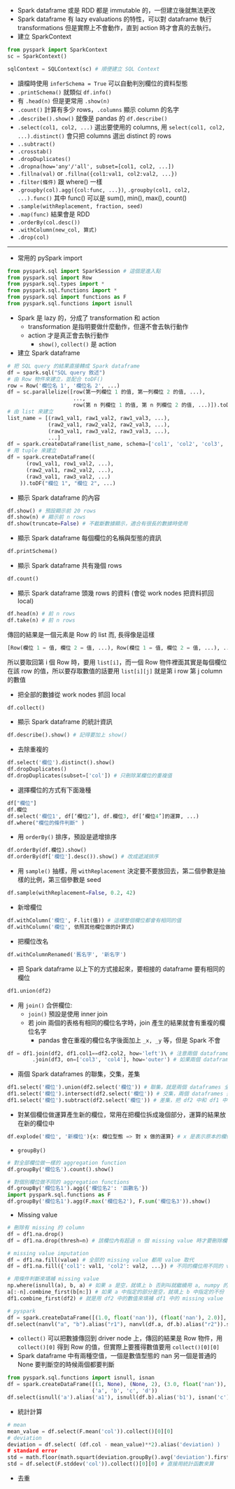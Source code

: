 * Spark dataframe 或是 RDD 都是 immutable 的，一但建立後就無法更改
* Spark dataframe 有 lazy evaluations 的特性，可以對 dataframe 執行 transformations 但是實際上不會動作，直到 action 時才會真的去執行。
* 建立 SparkContext
```python
from pyspark import SparkContext
sc = SparkContext()

sqlContext = SQLContext(sc) # 順便建立 SQL Context
```
* 讀檔時使用 `inferSchema = True` 可以自動判別欄位的資料型態
* `.printSchema()` 就類似 `df.info()`
* 有 `.head(n)` 但是更常用 `.show(n)`
* `.count()` 計算有多少 rows，`.columns` 顯示 column 的名字
* `.describe().show()` 就像是 pandas 的 `df.describe()`
* `.select(col1, col2, ...)` 選出要使用的 columns, 用 `select(col1, col2, ...).distinct()` 會只把 columns 選出 distinct 的 rows
* `..subtract()`
* `.crosstab()`
* `.dropDuplicates()`
* `.dropna(how='any'/'all', subset=[col1, col2, ...])`
* `.fillna(val)` or `.fillna({col1:val1, col2:val2, ...})`
* `.filter(條件)` 跟 where() 一樣
* `.groupby(col).agg({col:func, ...})`, `.groupby(col1, col2, ...).func()` 其中 func() 可以是 sum(), min(), max(), count()
* `.sample(withReplacement, fraction, seed)`
* `.map(func)` 結果會是 RDD
* `.orderBy(col.desc())`
* `.withColumn(new_col, 算式)`
* `.drop(col)`
---
* 常用的 pySpark import
```python
from pyspark.sql import SparkSession # 這個是進入點
from pyspark.sql import Row
from pyspark.sql.types import *
from pyspark.sql.functions import *
from pyspark.sql import functions as F
from pyspark.sql.functions import isnull
```
* Spark 是 lazy 的，分成了 transformation 和 action
  * transformation 是指明要做什麼動作，但還不會去執行動作
  * action 才是真正會去執行動作
    * `show()`, `collect()` 是 action
* 建立 Spark dataframe
```python
# 把 SQL query 的結果直接轉成 Spark dataframe
df = spark.sql("SQL query 敘述")
# 由 Row 物件來建立，並配合 toDF()
row = Row('欄位名 1', '欄位名 2', ...)
df = sc.parallelize([row(第一列欄位 1 的值, 第一列欄位 2 的值, ...), 
                     ..., 
                     row(第 n 列欄位 1 的值, 第 n 列欄位 2 的值, ...)]).toDF()
# 由 list 來建立
list_name = [(raw1_val1, raw1_val2, raw1_val3, ...),
             (raw2_val1, raw2_val2, raw2_val3, ...),
             (raw3_val1, raw3_val2, raw3_val3, ...),
             ...]
df = spark.createDataFrame(list_name, schema=['col1', 'col2', 'col3', ...]) # schema 可以用 list 或是用 tuple
# 用 tuple 來建立
df = spark.createDataFrame((
      (row1_val1, row1_val2, ...),
      (raw2_val1, raw2_val2, ...),
      (raw3_val1, raw3_val2, ...)
    )).toDF("欄位 1", "欄位 2", ...)
```
* 顯示 Spark dataframe 的內容
```python
df.show() # 預設顯示前 20 rows
df.show(n) # 顯示前 n rows
df.show(truncate=False) # 不截斷數據顯示，適合有很長的數據時使用
```
* 顯示 Spark dataframe 每個欄位的名稱與型態的資訊
```python
df.printSchema()
```
* 顯示 Spark dataframe 共有幾個 rows
```python
df.count()
```
* 顯示 Spark dataframe 頭幾 rows 的資料 (會從 work nodes 把資料抓回 local)
```python
df.head(n) # 前 n rows
df.take(n) # 前 n rows
```
傳回的結果是一個元素是 Row 的 list 而, 長得像是這樣
```python
[Row(欄位 1 = 值, 欄位 2 = 值, ...), Row(欄位 1 = 值, 欄位 2 = 值, ...), ...]
```
所以要取回第 i 個 Row 時，要用 `list[i]`，而一個 Row 物件裡面其實是每個欄位在該 row 的值，所以要存取數值的話要用 `list[i][j]` 就是第 i row 第 j column 的數值
* 把全部的數據從 work nodes 抓回 local
```python
df.collect()
```
* 顯示 Spark dataframe 的統計資訊
```python
df.describe().show() # 記得要加上 show()
```
* 去除重複的
```python
df.select('欄位').distinct().show()
df.dropDuplicates()
df.dropDuplicates(subset=['col']) # 只刪除某欄位的重複值
```
* 選擇欄位的方式有下面幾種
```python
df["欄位"]
df.欄位
df.select('欄位1', df[‘欄位2’], df.欄位3, df[‘欄位4’]的運算, ...)
df.where("欄位的條件判斷" )
```
* 用 `orderBy()` 排序，預設是遞增排序
```python
df.orderBy(df.欄位).show() 
df.orderBy(df['欄位'].desc()).show() # 改成遞減排序
```
* 用 `sample()` 抽樣，用 `withReplacement` 決定要不要放回去，第二個參數是抽樣的比例，第三個參數是 seed
```python
df.sample(withReplacement=False, 0.2, 42)
```
* 新增欄位
```python
df.withColumn('欄位', F.lit(值)) # 這樣整個欄位都會有相同的值
df.withColumn('欄位', 依照其他欄位做的計算式)
```
* 把欄位改名
```python
df.withColumnRenamed('舊名字', '新名字')
```
* 把 Spark dataframe 以上下的方式接起來，要相接的 dataframe 要有相同的欄位
```python
df1.union(df2)
```
* 用 `join()` 合併欄位:
  * `join()` 預設是使用 inner join
  * 若 join 兩個的表格有相同的欄位名字時，join 產生的結果就會有重複的欄位名字
    * pandas 會在重複的欄位名字後面加上 `_x, _y` 等，但是 Spark 不會
```python
df = df1.join(df2, df1.col1==df2.col2, how='left')\ # 注意兩個 dataframe 用來連接的 key 不同名字時，是用 ==
        .join(df3, on=['col3', 'col4'], how='outer') # 如果兩個 dataframe 用來連接的 key 同名字時可以直接用 on=['key1', 'key2', ...]
```
* 兩個 Spark dataframes 的聯集，交集，差集
```python
df1.select('欄位').union(df2.select('欄位')) # 聯集，就是兩個 dataframes 全部的資料
df1.select('欄位').intersect(df2.select('欄位')) # 交集，兩個 dataframes 共同的資料
df1.select('欄位').subtract(df2.select('欄位')) # 差集，把 df2 中和 df1 中相同的部分自 df1 中移除
```
* 對某個欄位做運算產生新的欄位，常用在把欄位拆成幾個部分，運算的結果放在新的欄位中
```python
df.explode('欄位', '新欄位'){x: 欄位型態 => 對 x 做的運算} # x 是表示原本的欄位的數值
```



* `groupBy()`
```python
# 對全部欄位做一樣的 aggregation function
df.groupBy('欄位名').count().show()

# 對個別欄位做不同的 aggregation functions
df.groupBy('欄位名1').agg({'欄位名2': '函數名'})
import pyspark.sql.functions as F
df.groupBy('欄位名1').agg(F.max('欄位名2'), F.sum('欄位名3')).show()

```


* Missing value
```python
# 刪除有 missing 的 column
df = df1.na.drop()
df = df1.na.drop(thresh=n) # 該欄位內有超過 n 個 missing value 時才要刪除欄位

# missing value imputation
df = df1.na.fill(value) # 全部的 missing value 都用 value 取代
df = df1.na.fill({'col1': val1, 'col2': val2, ...}) # 不同的欄位用不同的 value 取代

# 用條件判斷來填補 missing value
np.where(isnull(a), b, a) # 如果 a 是空，就填上 b 否則叫就繼續用 a, numpy 的 where 就是 if-else 敘述
a[:-n].combine_first(b[n:]) # 如果 a 中指定的部分是空，就填上 b 中指定的不份
df1.combine_first(df2) # 就是用 df2 中的數值來填補 df1 中的 missing value

# pyspark
df = spark.createDataFrame([(1.0, float('nan')), (float('nan'), 2.0)], ("a", "b"))
df.select(nanvl("a", "b").alias("r1"), nanvl(df.a, df.b).alias("r2")).show()
```
* `collect()` 可以把數據傳回到 driver node 上，傳回的結果是 Row 物件，用 `collect()[0]` 得到 Row 的值，但實際上要獲得數值要用 `collect()[0][0]`
* Spark dataframe 中有兩種空值，一個是數值型態的 nan 另一個是普通的 None 要判斷空的時候兩個都要判斷
```python
from pyspark.sql.functions import isnull, isnan
df = spark.createDataFrame([(1, None), (None, 2), (3.0, float('nan')), (float('nan'), 4.0)],
                           ('a', 'b', 'c', 'd'))
df.select(isnull('a').alias('a1'), isnull(df.b).alias('b1'), isnan('c').alias('c1'), isnan(df.d).alias('c2')).show()
```
* 統計計算
```python
# mean
mean_value = df.select(F.mean('col')).collect()[0][0]
# deviation
deviation = df.select( (df.col - mean_value)**2).alias('deviation) )
# standard error
std = math.floor(math.squart(deviation.groupBy().avg('deviation').first()[0])) # 自己手算
std = df.select(F.stddev('col')).collect()[0][0] # 直接用統計函數來算
```
* 去重




